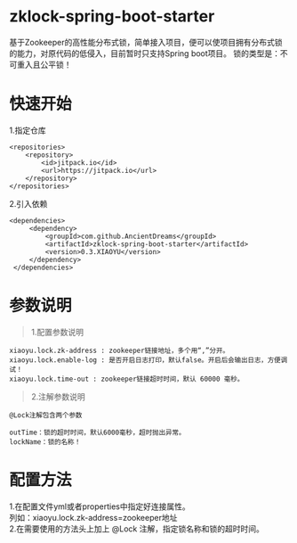 # zklock-spring-boot-starter
基于Zookeeper的高性能分布式锁，简单接入项目，便可以使项目拥有分布式锁的能力，对原代码的低侵入，目前暂时只支持Spring boot项目。
锁的类型是：不可重入且公平锁！
# 快速开始
1.指定仓库

    <repositories>
        <repository>
            <id>jitpack.io</id>
            <url>https://jitpack.io</url>
        </repository>
    </repositories>

2.引入依赖

    <dependencies>
         <dependency>
             <groupId>com.github.AncientDreams</groupId>
             <artifactId>zklock-spring-boot-starter</artifactId>
             <version>0.3.XIAOYU</version>
         </dependency>
     </dependencies>
     
# 参数说明
> 1.配置参数说明

```properties
xiaoyu.lock.zk-address : zookeeper链接地址，多个用“,”分开。
xiaoyu.lock.enable-log : 是否开启日志打印，默认false。开启后会输出日志，方便调试！
xiaoyu.lock.time-out : zookeeper链接超时时间，默认 60000 毫秒。
```

> 2.注解参数说明
```properties
@Lock注解包含两个参数

outTime：锁的超时时间，默认6000毫秒，超时抛出异常。
lockName：锁的名称！
```

# 配置方法
1.在配置文件yml或者properties中指定好连接属性。<br/>
列如：xiaoyu.lock.zk-address=zookeeper地址<br/>
2.在需要使用的方法头上加上 @Lock 注解，指定锁名称和锁的超时时间。<br/>



